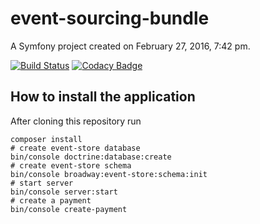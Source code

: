 event-sourcing-bundle
=====================

A Symfony project created on February 27, 2016, 7:42 pm.

[![Build Status](https://travis-ci.org/rojoangel-toyprojects/event-sourcing-app.svg?branch=master)](https://travis-ci.org/rojoangel-toyprojects/event-sourcing-app)
[![Codacy Badge](https://api.codacy.com/project/badge/grade/c8c71b8095304e18a6e25ad580b485fa)](https://www.codacy.com/app/rojoangel/event-sourcing-bundle)

## How to install the application
After cloning this repository run
```
composer install
# create event-store database
bin/console doctrine:database:create
# create event-store schema
bin/console broadway:event-store:schema:init
# start server
bin/console server:start
# create a payment
bin/console create-payment
```
